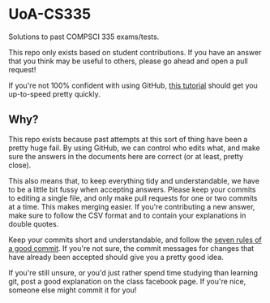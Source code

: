 # UoA-CS335

Solutions to past COMPSCI 335 exams/tests.

This repo only exists based on student contributions. If you have an answer that you think may be useful to others, please go ahead and open a pull request!

If you're not 100% confident with using GitHub, [this tutorial](https://guides.github.com/activities/contributing-to-open-source/) should get you up-to-speed pretty quickly.

## Why?

This repo exists because past attempts at this sort of thing have been a pretty huge fail. By using GitHub, we can control who edits what, and make sure the answers in the documents here are correct (or at least, pretty close).

This also means that, to keep everything tidy and understandable, we have to be a little bit fussy when accepting answers. Please keep your commits to editing a single file, and only make pull requests for one or two commits at a time. This makes merging easier. If you're contributing a new answer, make sure to follow the CSV format and to contain your explanations in double quotes.

Keep your commits short and understandable, and follow the [seven rules of a good commit](http://chris.beams.io/posts/git-commit/). If you're not sure, the commit messages for changes that have already been accepted should give you a pretty good idea.

If you're still unsure, or you'd just rather spend time studying than learning git, post a good explanation on the class facebook page. If you're nice, someone else might commit it for you!

